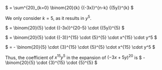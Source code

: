 $ = \sum^{20}_{k=0} \binom{20}{k} {(-3x)}^{n-k} {(5y)}^{k} $

We only consider $k=5$, as it results in $y^{5}$.

$ = \binom{20}{5} \cdot {(-3x)}^{20-5} \cdot {(5y)}^{5} $

$ = \binom{20}{5} \cdot {(-3)}^{15} \cdot {5}^{5} \cdot x^{15} \cdot y^5 $

$ = - \binom{20}{5} \cdot {3}^{15} \cdot {5}^{5} \cdot x^{15} \cdot y^5 $

Thus, the coefficient of $x^{15}y^{5}$ in the expansion of ${(-3x + 5y)}^{20}$ is $ - \binom{20}{5} \cdot {3}^{15} \cdot {5}^{5} $
